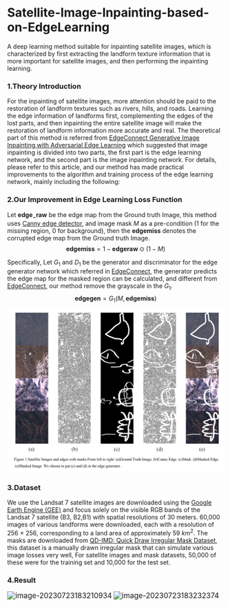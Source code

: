 # Satellite-Image-Inpainting-based-on-EdgeLearning

A deep learning method suitable for inpainting satellite images, which is characterized by first extracting the landform texture information that is more important for satellite images, and then performing the inpainting learning.





### 1.Theory Introduction

For the inpainting of satellite images, more attention should be paid to the restoration of landform textures such as rivers, hills, and roads. Learning the edge information of landforms first, complementing the edges of the lost parts, and then inpainting the entire satellite image will make the restoration of landform information more accurate and real. The theoretical part of this method is referred from [EdgeConnect Generative Image Inpainting with Adversarial Edge Learning](https://arxiv.org/abs/1901.00212) which suggested that image inpainting is divided into two parts, the first part is the edge learning network, and the second part is the image inpainting network. For details, please refer to this article, and our method has made practical improvements to the algorithm and training process of the edge learning network, mainly including the following:

### 2.Our Improvement in Edge Learning Loss Function

Let $\boldsymbol{edge_-raw}$ be the edge map from the Ground truth Image, this method uses [Canny edge detector](https://ieeexplore.ieee.org/document/4767851), and image mask  $M$ as a pre-condition (1 for the missing region, 0 for background), then the $\boldsymbol{edgemiss}$ denotes the corrupted edge map from the Ground truth Image.
$$
\boldsymbol{edgemiss} =1-\boldsymbol{edgeraw}\odot(1-M)
$$

Specifically,  Let $G_1$ and $D_1$ be the generator and discriminator for the edge generator network which referred in [EdgeConnect](https://arxiv.org/abs/1901.00212), the generator predicts the edge map for the masked region can be calculated, and different from [EdgeConnect](https://arxiv.org/abs/1901.00212), our method remove the grayscale in the $G_1$.
$$
\boldsymbol{edgegen}=G_1(M,\boldsymbol{edgemiss})
$$

![](/Pic/1.png)



### 3.Dataset

We use the Landsat 7 satellite images are downloaded using the [Google Earth Engine (GEE)](https://doi.org/10.1016/j.rse.2017.06.031) and focus solely on the visible RGB bands of the Landsat 7 satellite (B3, B2,B1) with spatial resolutions of 30 meters. 60,000 images of various landforms were downloaded, each with a resolution of 256 × 256, corresponding to a land area of approximately 59 $km^2$. The masks are downloaded from [QD-IMD: Quick Draw Irregular Mask Dataset](https://github.com/karfly/qd-imd), this dataset is a manually drawn irregular mask that can simulate various image losses very well, For satellite images and mask datasets, 50,000 of these were for the training set and 10,000 for the test set.



### 4.Result

<img src="E:\Learning\Satellite_Image_Inpainting\MyProject\01.jpg" alt="image-20230723183210934" style="zoom:120%;" />



<img src="E:\Learning\Satellite_Image_Inpainting\MyProject\02.jpg" alt="image-20230723183232374" style="zoom:120%;" />

























